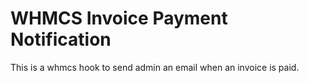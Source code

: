 # WHMCS Invoice Payment Notification

This is a whmcs hook to send admin an email when an invoice is paid.
